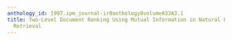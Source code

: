 ```yaml
---
anthology_id: 1997.ipm_journal-ir0anthology0volumeA33A3.1
title: Two-Level Document Ranking Using Mutual Information in Natural Language Information
  Retrieval
---
```

